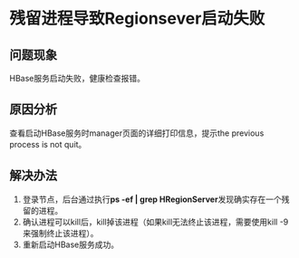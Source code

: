 # 残留进程导致Regionsever启动失败<a name="ZH-CN_TOPIC_0181626563"></a>

## 问题现象<a name="zh-cn_topic_0167276367_s3a5d27a5e0df400e8d676c5269e79eae"></a>

HBase服务启动失败，健康检查报错。

## 原因分析<a name="zh-cn_topic_0167276367_s955ba8d349e641d9872e9a99c5f6b800"></a>

查看启动HBase服务时manager页面的详细打印信息，提示the previous process is not quit。

## 解决办法<a name="zh-cn_topic_0167276367_s3b9e068a933a484aa20086b85d84d1fb"></a>

1.  登录节点，后台通过执行**ps -ef | grep HRegionServer**发现确实存在一个残留的进程。
2.  确认进程可以kill后，kill掉该进程（如果kill无法终止该进程，需要使用kill -9来强制终止该进程）。
3.  重新启动HBase服务成功。

